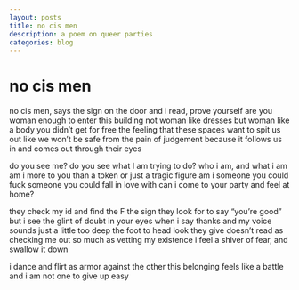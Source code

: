 ```yaml
---
layout: posts
title: no cis men
description: a poem on queer parties
categories: blog
---
```


# no cis men

no cis men, says the sign on the door
and i read, prove yourself
are you woman enough to enter this building
not woman like dresses
but woman like a body you didn’t get for free
the feeling that these spaces want to spit us out
like we won’t be safe from the pain of judgement
because it follows us in
and comes out through their eyes

do you see me?
do you see what I am trying to do?
who i am, and what i am
am i more to you than a token
or just a tragic figure
am i someone you could fuck
someone you could fall in love with
can i come to your party and feel at home?

they check my id and find the F
the sign they look for to say “you’re good”
but i see the glint of doubt in your eyes
when i say thanks and my voice sounds
just a little too deep
the foot to head look they give
doesn’t read as checking me out
so much as vetting my existence
i feel a shiver of fear, and swallow it down

i dance and flirt as armor against the other
this belonging feels like a battle
and i am not one to give up easy

